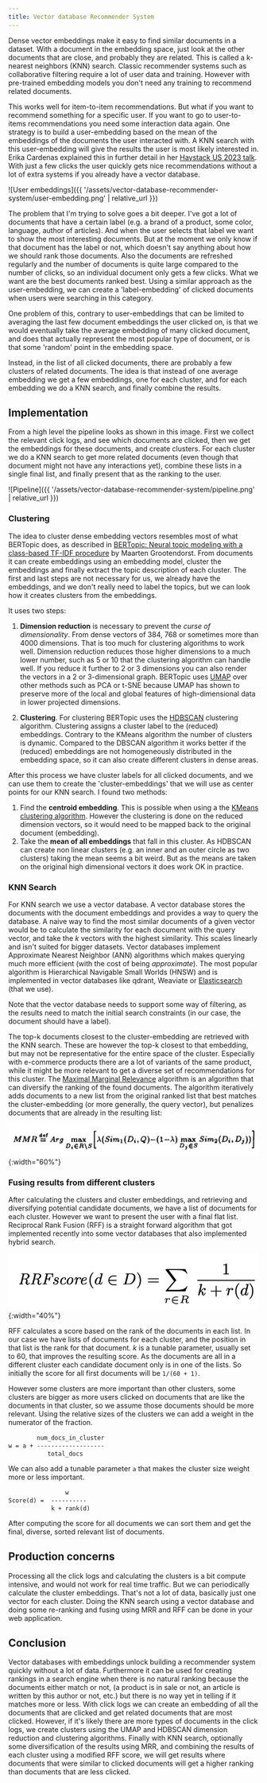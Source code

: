 ```yaml
---
title: Vector database Recommender System
---
```


Dense vector embeddings make it easy to find similar documents in a dataset. With a document in the embedding space, just look at the other documents that are close, and probably they are related. This is called a k-nearest neighbors (KNN) search. Classic recommender systems such as collaborative filtering require a lot of user data and training. However with pre-trained embedding models you don't need any training to recommend related documents.

This works well for item-to-item recommendations. But what if you want to recommend something for a specific user. If you want to go to user-to-items recommendations you need some interaction data again. One strategy is to build a user-embedding based on the mean of the embeddings of the documents the user interacted with. A KNN search with this user-embedding will give the results the user is most likely interested in. Erika Cardenas explained this in further detail in her [Haystack US 2023 talk](https://haystackconf.com/us2023/talk-20/). With just a few clicks the user quickly gets nice recommendations without a lot of extra systems if you already have a vector database.

![User embeddings]({{ '/assets/vector-database-recommender-system/user-embedding.png' | relative_url }})

The problem that I'm trying to solve goes a bit deeper. I've got a lot of documents that have a certain label (e.g. a brand of a product, some color, language, author of articles). And when the user selects that label we want to show the most interesting documents. But at the moment we only know if that document has the label or not, which doesn't say anything about how we should rank those documents. Also the documents are refreshed regularly and the number of documents is quite large compared to the number of clicks, so an individual document only gets a few clicks. What we want are the best documents ranked best. Using a similar approach as the user-embedding, we can create a 'label-embedding' of clicked documents when users were searching in this category.

One problem of this, contrary to user-embeddings that can be limited to averaging the last few document embeddings the user clicked on, is that we would eventually take the average embedding of many clicked document, and does that actually represent the most popular type of document, or is that some 'random' point in the embedding space.

Instead, in the list of all clicked documents, there are probably a few clusters of related documents. The idea is that instead of one average embedding we get a few embeddings, one for each cluster, and for each embedding we do a KNN search, and finally combine the results.

## Implementation

From a high level the pipeline looks as shown in this image. First we collect the relevant click logs, and see which documents are clicked, then we get the embeddings for these documents, and create clusters. For each cluster we do a KNN search to get more related documents (even though that document might not have any interactions yet), combine these lists in a single final list, and finally present that as the ranking to the user.

![Pipeline]({{ '/assets/vector-database-recommender-system/pipeline.png' | relative_url }})

### Clustering

The idea to cluster dense embedding vectors resembles most of what BERTopic does, as described in [BERTopic: Neural topic modeling with a class-based TF-IDF procedure](https://arxiv.org/pdf/2203.05794.pdf) by Maarten Grootendorst. From documents it can create embeddings using an embedding model, cluster the embeddings and finally extract the topic description of each cluster. The first and last steps are not necessary for us, we already have the embeddings, and we don't really need to label the topics, but we can look how it creates clusters from the embeddings.

It uses two steps: 

1. **Dimension reduction** is necessary to prevent the *curse of dimensionality*. From dense vectors of 384, 768 or sometimes more than 4000 dimensions. That is too much for clustering algorithms to work well. Dimension reduction reduces those higher dimensions to a much lower number, such as 5 or 10 that the clustering algorithm can handle well. If you reduce it further to 2 or 3 dimensions you can also render the vectors in a 2 or 3-dimensional graph. BERTopic uses [UMAP](https://umap-learn.readthedocs.io/en/latest/) over other methods such as PCA or t-SNE because UMAP has shown to preserve more of the local and global features of high-dimensional data in lower projected dimensions.

2.  **Clustering**. For clustering BERTopic uses the [HDBSCAN](https://hdbscan.readthedocs.io/en/latest/) clustering algorithm. Clustering assigns a cluster label to the (reduced) embeddings. Contrary to the KMeans algorithm the number of clusters is dynamic. Compared to the DBSCAN algorithm it works better if the (reduced) embeddings are not homogeneously distributed in the embedding space, so it can also create different clusters in dense areas.

After this process we have cluster labels for all clicked documents, and we can use them to create the 'cluster-embeddings' that we will use as center points for our KNN search. I found two methods:

1. Find the **centroid embedding**. This is possible when using a the [KMeans clustering algorithm](https://scikit-learn.org/stable/modules/generated/sklearn.cluster.KMeans.html#sklearn.cluster.KMeans). However the clustering is done on the reduced dimension vectors, so it would need to be mapped back to the original document (embedding).
2. Take the **mean of all embeddings** that fall in this cluster. As HDBSCAN can create non linear clusters (e.g. an inner and an outer circle as two clusters) taking the mean seems a bit weird. But as the means are taken on the original high dimensional vectors it does work OK in practice.

### KNN Search

For KNN search we use a vector database. A vector database stores the documents with the document embeddings and provides a way to query the database. A naive way to find the most similar documents of a given vector would be to calculate the similarity for each document with the query vector, and take the *k* vectors with the highest similarity. This scales linearly and isn't suited for bigger datasets. Vector databases implement Approximate Nearest Neighbor (ANN) algorithms which makes querying much more efficient (with the cost of being *approximate*). The most popular algorithm is Hierarchical Navigable Small Worlds (HNSW) and is implemented in vector databases like qdrant, Weaviate or [Elasticsearch](https://www.elastic.co/guide/en/elasticsearch/reference/current/knn-search.html) (that we use).

Note that the vector database needs to support some way of filtering, as the results need to match the initial search constraints (in our case, the document should have a label).

The top-k documents closest to the cluster-embedding are retrieved with the KNN search. These are however the top-k closest to that embedding, but may not be representative for the entire space of the cluster. Especially with e-commerce products there are a lot of variants of the same product, while it might be more relevant to get a diverse set of recommendations for this cluster. The [Maximal Marginal Relevance](https://www.cs.cmu.edu/~jgc/publication/The_Use_MMR_Diversity_Based_LTMIR_1998.pdf) algorithm is an algorithm that can diversify the ranking of the found documents. The algorithm iteratively adds documents to a new list from the original ranked list that best matches the cluster-embedding (or more generally, the query vector), but penalizes documents that are already in the resulting list: 

![MMR](/assets/vector-database-recommender-system/mmr.png){:width="60%"}


### Fusing results from different clusters

After calculating the clusters and cluster embeddings, and retrieving and diversifying potential candidate documents, we have a list of documents for each cluster. However we want to present the user with a final flat list. Reciprocal Rank Fusion (RFF) is a straight forward algorithm that got implemented recently into some vector databases that also implemented hybrid search. 

![Score_RFF(d) = 1 / (k + rank(d))](/assets/vector-database-recommender-system/rff.png){:width="40%"}

RFF calculates a score based on the rank of the documents in each list. In our case we have lists of documents for each cluster, and the position in that list is the rank for that document. *k* is a tunable parameter, usually set to 60, that improves the resulting score. As the documents are all in a different cluster each candidate document only is in one of the lists. So initially the score for all first documents will be `1/(60 + 1)`. 

However some clusters are more important than other clusters, some clusters are bigger as more users clicked on documents that are like the documents in that cluster, so we assume those documents should be more relevant. Using the relative sizes of the clusters we can add a weight in the numerator of the fraction.

```
        num_docs_in_cluster
w = a + -------------------
           total_docs
```

We can also add a tunable parameter `a` that makes the cluster size weight more or less important.

```
                w
Score(d) =  ----------
            k + rank(d)
```

After computing the score for all documents we can sort them and get the final, diverse, sorted relevant list of documents.

## Production concerns

Processing all the click logs and calculating the clusters is a bit compute intensive, and would not work for real time traffic. But we can periodically calculate the cluster embeddings. That's not a lot of data, basically just one vector for each cluster. Doing the KNN search using a vector database and doing some re-ranking and fusing using MRR and RFF can be done in your web application. 

## Conclusion

Vector databases with embeddings unlock building a recommender system quickly without a lot of data. Furthermore it can be used for creating rankings in a search engine when there is no natural ranking because the documents either match or not, (a product is in sale or not, an article is written by this author or not, etc.) but there is no way yet in telling if it matches more or less. With click logs we can create an embedding of all the documents that are clicked and get related documents that are most clicked. However, if it's likely there are more types of documents in the click logs, we create clusters using the UMAP and HDBSCAN dimension reduction and clustering algorithms. Finally with KNN search, optionally some diversification of the results using MRR, and combining the results of each cluster using a modified RFF score, we will get results where documents that were similar to clicked documents will get a higher ranking than documents that are less clicked. 
